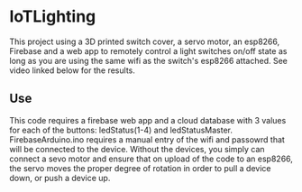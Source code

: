 # IoTLighting

This project using a 3D printed switch cover, a servo motor, an esp8266, Firebase and a web app to remotely control a light switches on/off state as long as you are using the same wifi as the switch's esp8266 attached. See video linked below for the results.

## Use

This code requires a firebase web app and a cloud database with 3 values for each of the buttons: ledStatus(1-4) and ledStatusMaster. FirebaseArduino.ino requires a manual entry of the wifi and passowrd that will be connected to the device. Without the devices, you simply can connect a sevo motor and ensure that on upload of the code to an esp8266, the servo moves the proper degree of rotation in order to pull a device down, or push a device up.
